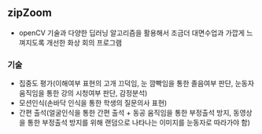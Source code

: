 ## zipZoom
- openCV 기술과 다양한 딥러닝 알고리즘을 활용해서 조금더 대면수업과 가깝게 느껴지도록 개선한 화상 회의 프로그램

### 기술
- 집중도 평가(이해여부 표현의 고개 끄덕임, 눈 깜빡임을 통한 졸음여부 판단, 눈동자 움직임을 통한 강의 시청여부 판단, 감정분석)
- 모션인식(손바닥 인식을 통한 학생의 질문의사 표현)
- 간편 출석(얼굴인식을 통한 간편 출석 + 동공 움직임을 통한 부정출석 방지, 동영상을 통한 부정출석 방지를 위해 랜덤으로 나타나는 이미지를 눈동자로 따라가야 함)
